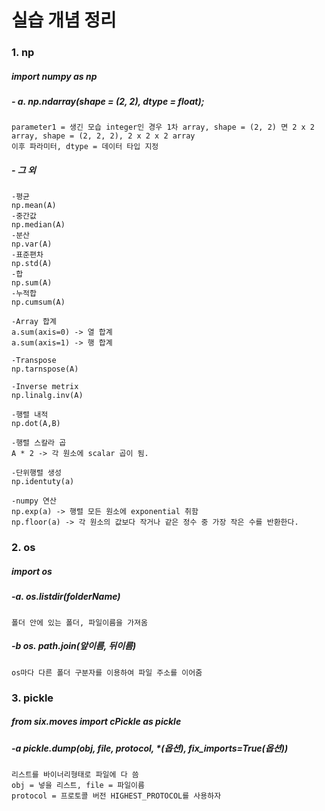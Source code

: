 # 실습 개념 정리

### 1. np

##### import numpy as np

##### - a. np.ndarray(shape = (2, 2), dtype = float);

    parameter1 = 생긴 모습 integer인 경우 1차 array, shape = (2, 2) 면 2 x 2 array, shape = (2, 2, 2), 2 x 2 x 2 array
    이후 파라미터, dtype = 데이터 타입 지정

##### - 그 외

    -평균
    np.mean(A)
    -중간값
    np.median(A)
    -분산
    np.var(A)
    -표준편차
    np.std(A)
    -합
    np.sum(A)
    -누적합
    np.cumsum(A)

    -Array 합계
    a.sum(axis=0) -> 열 합계
    a.sum(axis=1) -> 행 합계

    -Transpose
    np.tarnspose(A)

    -Inverse metrix
    np.linalg.inv(A)

    -행렬 내적
    np.dot(A,B)

    -행렬 스칼라 곱
    A * 2 -> 각 원소에 scalar 곱이 됨.

    -단위행렬 생성
    np.identuty(a)

    -numpy 연산
    np.exp(a) -> 행렬 모든 원소에 exponential 취함
    np.floor(a) -> 각 원소의 값보다 작거나 같은 정수 중 가장 작은 수를 반환한다.

### 2. os

##### import os

##### -a. os.listdir(folderName)

    폴더 안에 있는 폴더, 파일이름을 가져옴

##### -b os. path.join(앞이름, 뒤이름)

    os마다 다른 폴더 구분자를 이용하여 파일 주소를 이어줌

### 3. pickle

##### from six.moves import cPickle as pickle

##### -a pickle.dump(obj, file, protocol, \*(옵션), fix_imports=True(옵션))

    리스트를 바이너리형태로 파일에 다 씀
    obj = 넣을 리스트, file = 파일이름
    protocol = 프로토콜 버전 HIGHEST_PROTOCOL를 사용하자
